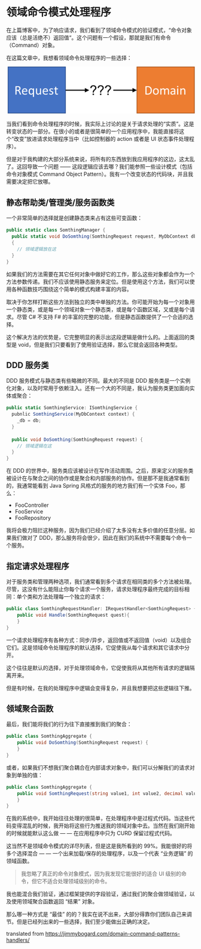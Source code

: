 # 领域命令模式处理程序

在上篇博客中，为了响应请求，我们看到了领域命令模式的验证模式，“命令对象应该（总是活绝不）返回值“。这个问题有一个假设，那就是我们有命令（Command）对象。

在这篇文章中，我想看领域命令处理程序的一些选择：

![](asserts/Picture7.png)

当我们看到命令处理程序的时候，我实际上讨论的是关于请求处理的“实质”。这是转变状态的一部分。在很小的或者是很简单的一个应用程序中，我能直接将这个“改变”放进请求处理程序当中（比如控制器的 action 或者是 UI 状态事件处理程序）。

但是对于我构建的大部分系统来说，将所有的东西放到我应用程序的这边，这太乱了。这回导致一个问题 —— 这段逻辑应该去哪？我们能参照一些设计模式（包括命令对象模式 Command Object Pattern）。我有一个改变状态的代码块，并且我需要决定把它放哪。

## 静态帮助类/管理类/服务函数类

一个非常简单的选择就是创建静态类来占有这些可变函数：

```c#
public static class SomthingManager {
  public static void DoSomthing(SomthingRequest request, MyDbContext db)
  {
    // 领域逻辑放在这
  }
}
```

如果我们的方法需要在其它任何对象中做好它的工作，那么这些对象都会作为一个方法参数传递。我们不应该使用静态服务来定位。但是使用这个方法，我们可以使用各种函数技巧围绕这个简单的模式构建丰富的内容。

取决于你怎样打断这些方法到独立的类中单独的方法。你可能开始为每一个对象用一个静态类，或是每一个领域对象一个静态类，或是每个函数区域，又或是每个请求。尽管 C# 不支持 F# 的丰富的完整的功能，但是静态函数提供了一个合适的选择。

这个解决方法的优势是，它完整明显的表示出这段逻辑是做什么的。上面返回的类型是 void，但是我们只要看到了使用验证选择，那么它就会返回各种类型。

## DDD 服务类

DDD 服务模式与静态类有些略微的不同。最大的不同是 DDD 服务类是一个实例化对象，以及时常用于依赖注入。还有一个大的不同是，我认为服务类更加面向实体或聚合：

```c#
public static SomthingService: ISomthingService {
  pubnlic SomthingService(MyDbContext context) {
    _db = db;
  }
  
  public void DoSomthing(SomthingRequest request) {
    // 领域逻辑在这
  }
}
```

在 DDD 的世界中，服务类应该被设计在写作活动周围。之后，原来定义的服务类被设计在与聚合之间的协作或是聚合和内部服务的协作。但是那不是我通常看到的，我通常能看到 Java Spring 风格式的服务的地方我们有一个实体 Foo，那么：

- FooController
- FooService
- FooRepository

我将会极力阻拦这种服务，因为我们已经介绍了太多没有太多价值的任意分层。如果我们做对了 DDD，那么服务将会很少，因此在我们的系统中不需要每个命令一个服务。

## 指定请求处理程序

对于服务类和管理两种选项，我们通常看到多个请求在相同类的多个方法被处理。尽管，这没有什么能阻止你每个请求一个服务，请求处理程序最终完成的目标相同：单个类和方法处理每一个独立的请求：

```c#
public class SomthingRequestHandler: IRequestHandler<SomthingRequest> {
    public void Handle(SomthingRequest quest){      
    }
}
```

一个请求处理程序有各种方式：同步/异步，返回值或不返回值（void）以及组合它们。这是领域命令处理程序的默认选择，它促使我从每个请求和其它请求中分开。

这个往往是默认的选择，对于处理领域命令，它促使我将从其他所有请求的逻辑隔离开来。

但是有时候，在我的处理程序中逻辑会变得复杂，并且我想要把这些逻辑往下推。

## 领域聚合函数

最后，我们能将我们的行为往下直接推到我们的聚合：

```c#
public class SomthingAggregate {
	public void DoSomthing(SomthingRequest request) {
	}
}
```

或者，如果我们不想我们聚合耦合在内部请求对象中，我们可以分解我们的请求对象到单独的值：

```c#
public class SomthingAggregate {
	public void SomthingRequest(string value1, int value2, decimal value3) {
	}
}
```

在我的系统中，我开始往往处理的很简单，在处理程序中是过程式代码。当这些代码变得混乱的时候，我开始将这些行为推送我的领域对象中去。当然在我们刚开始的时候就能默认这么做 — — 在应用程序中只为 CURD 保留过程式代码。

这当然不是领域命令模式的详尽列表，但是这是我所看到的 99%。我能很好的将多个选择混合 — — 一个出来加载/保存的处理程序，以及一个代表 “业务逻辑” 的领域函数。

> 我忽略了真正的命令对象模式，因为我发现它能很好的适合 UI 级别的命令，但它不适合处理领域级别的命令。

我也能混合我们验证，通过框架提供的字段验证，通过我们的聚合做领域验证，以及使用领域聚合函数返回 “结果” 对象。

那么哪一种方式是 “最佳” 的的？我实在说不出来，大部分得靠你们团队自己来调节。但是已经列出来的一些选择，我们至少能做出正确的决定。



translated from https://jimmybogard.com/domain-command-patterns-handlers/